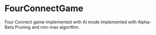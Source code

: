 # FourConnectGame
Four Connect game implemented with AI mode implemented with Alpha-Beta Pruning and min-max algorithm.
